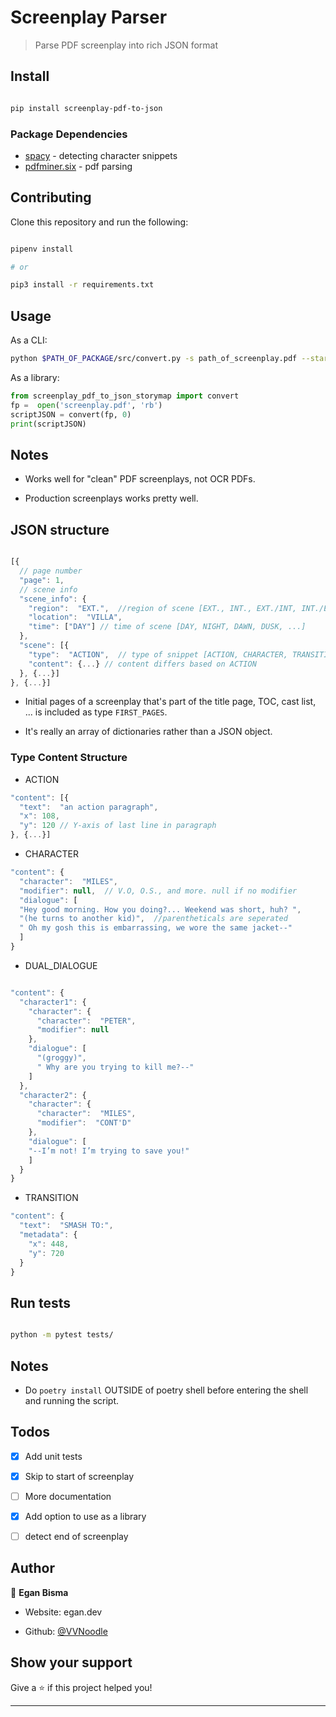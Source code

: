 # Screenplay Parser

> Parse PDF screenplay into rich JSON format

## Install

```sh

pip install screenplay-pdf-to-json

```

### Package Dependencies

- [spacy](https://github.com/explosion/spaCy) - detecting character snippets
- [pdfminer.six](https://github.com/pdfminer/pdfminer.six) - pdf parsing

## Contributing

Clone this repository and run the following:

```sh

pipenv install

# or

pip3 install -r requirements.txt

```

## Usage

As a CLI:

```sh
python $PATH_OF_PACKAGE/src/convert.py -s path_of_screenplay.pdf --start page_number_to_start_analyzing
```

As a library:

```python
from screenplay_pdf_to_json_storymap import convert
fp =  open('screenplay.pdf', 'rb')
scriptJSON = convert(fp, 0)
print(scriptJSON)
```

## Notes

- Works well for "clean" PDF screenplays, not OCR PDFs.

- Production screenplays works pretty well.

## JSON structure

```js

[{
  // page number
  "page": 1,
  // scene info
  "scene_info": {
    "region":  "EXT.",  //region of scene [EXT., INT., EXT./INT, INT./EXT]
    "location":  "VILLA",
    "time": ["DAY"] // time of scene [DAY, NIGHT, DAWN, DUSK, ...]
  },
  "scene": [{
    "type":  "ACTION",  // type of snippet [ACTION, CHARACTER, TRANSITION, DUAL_DIALOGUE]
    "content": {...} // content differs based on ACTION
  }, {...}]
}, {...}]
```

- Initial pages of a screenplay that's part of the title page, TOC, cast list, ... is included as type `FIRST_PAGES`.

- It's really an array of dictionaries rather than a JSON object.

### Type Content Structure

- ACTION
```js
"content": [{
  "text":  "an action paragraph",
  "x": 108,
  "y": 120 // Y-axis of last line in paragraph
}, {...}]

```

- CHARACTER
```js
"content": {
  "character":  "MILES",
  "modifier": null,  // V.O, O.S., and more. null if no modifier
  "dialogue": [
  "Hey good morning. How you doing?... Weekend was short, huh? ",
  "(he turns to another kid)",  //parentheticals are seperated
  " Oh my gosh this is embarrassing, we wore the same jacket--"
  ]
}

```

- DUAL_DIALOGUE
```js

"content": {
  "character1": {
    "character": {
      "character":  "PETER",
      "modifier": null
    },
    "dialogue": [
      "(groggy)",
      " Why are you trying to kill me?--"
    ]
  },
  "character2": {
    "character": {
      "character":  "MILES",
      "modifier":  "CONT'D"
    },
    "dialogue": [
    "--I’m not! I’m trying to save you!"
    ]
  }
}

```

- TRANSITION
```js
"content": {
  "text":  "SMASH TO:",
  "metadata": {
    "x": 448,
    "y": 720
  }
}

```

## Run tests

```sh

python -m pytest tests/

```

## Notes

- Do `poetry install` OUTSIDE of poetry shell before entering the shell and running the script.

## Todos

- [x] Add unit tests

- [x] Skip to start of screenplay

- [ ] More documentation

- [x] Add option to use as a library

- [ ] detect end of screenplay

## Author

👤 **Egan Bisma**

- Website: egan.dev

- Github: [@VVNoodle](https://github.com/VVNoodle)

## Show your support

Give a ⭐️ if this project helped you!

---
